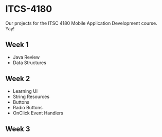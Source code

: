 # ITCS-4180
Our projects for the ITSC 4180 Mobile Application Development course. Yay!

## Week 1
* Java Review  
* Data Structures

## Week 2
* Learning UI  
* String Resources  
* Buttons  
* Radio Buttons  
* OnClick Event Handlers  

## Week 3
